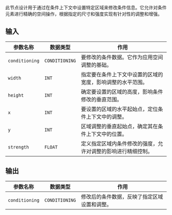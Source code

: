 此节点设计用于通过在条件上下文中设置特定区域来修改条件信息。它允许对条件元素进行精确的空间操作，根据指定的尺寸和强度实现有针对性的调整和增强。

## 输入

| 参数名称 | 数据类型 | 作用 |
| --- | --- | --- |
| `conditioning` | `CONDITIONING` | 要修改的条件数据。它作为应用空间调整的基础。 |
| `width` | `INT` | 指定要在条件上下文中设置的区域的宽度，影响调整的水平范围。 |
| `height` | `INT` | 确定要设置的区域的高度，影响条件修改的垂直范围。 |
| `x` | `INT` | 要设置的区域的水平起始点，定位条件上下文中的调整。 |
| `y` | `INT` | 区域调整的垂直起始点，确定其在条件上下文中的位置。 |
| `strength` | `FLOAT` | 定义指定区域内条件修改的强度，允许对调整的影响进行精细控制。 |

## 输出

| 参数名称 | 数据类型 | 作用 |
| --- | --- | --- |
| `conditioning` | `CONDITIONING` | 修改后的条件数据，反映了指定区域设置和调整。 |
